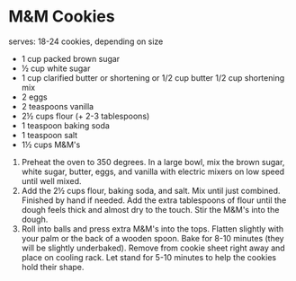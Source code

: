 # M&M Cookies

serves: 18-24 cookies, depending on size

* 1 cup packed brown sugar
* ½ cup white sugar
* 1 cup clarified butter or shortening or 1/2 cup butter 1/2 cup shortening mix
* 2 eggs
* 2 teaspoons vanilla
* 2½ cups flour (+ 2-3 tablespoons)
* 1 teaspoon baking soda
* 1 teaspoon salt
* 1½ cups M&M's

1. Preheat the oven to 350 degrees. In a large bowl, mix the brown sugar, white sugar, butter, eggs, and vanilla with electric mixers on low speed until well mixed.
1. Add the 2½ cups flour, baking soda, and salt. Mix until just combined. Finished by hand if needed. Add the extra tablespoons of flour until the dough feels thick and almost dry to the touch. Stir the M&M's into the dough.
1. Roll into balls and press extra M&M's into the tops. Flatten slightly with your palm or the back of a wooden spoon. Bake for 8-10 minutes (they will be slightly underbaked). Remove from cookie sheet right away and place on cooling rack. Let stand for 5-10 minutes to help the cookies hold their shape.
